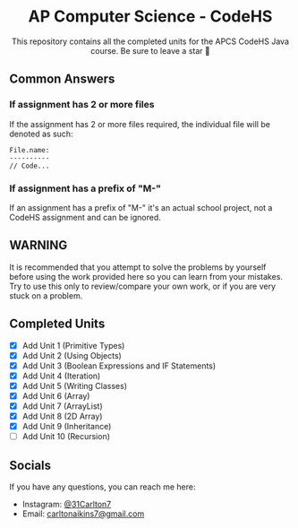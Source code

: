 <h1 align="center">AP Computer Science - CodeHS</h1> <p align="center">This repository contains all the completed units for the APCS CodeHS Java course. Be sure to leave a star 🌟<p>

## Common Answers
### If assignment has 2 or more files
If the assignment has 2 or more files required, the individual file will be denoted as such:

```
File.name:
----------
// Code...
```

### If assignment has a prefix of "M-"
If an assignment has a prefix of "M-" it's an actual school project, not a CodeHS assignment and can be ignored.

## WARNING

It is recommended that you attempt to solve the problems by yourself before using the work provided here so you can learn from your mistakes. Try to use this only to review/compare your own work, or if you are very stuck on a problem.


## Completed Units
- [X] Add Unit 1 (Primitive Types)
- [X] Add Unit 2 (Using Objects)
- [X] Add Unit 3 (Boolean Expressions and IF Statements)
- [X] Add Unit 4 (Iteration)
- [X] Add Unit 5 (Writing Classes)
- [X] Add Unit 6 (Array)
- [X] Add Unit 7 (ArrayList)
- [X] Add Unit 8 (2D Array)
- [X] Add Unit 9 (Inheritance)
- [ ] Add Unit 10 (Recursion)

## Socials
If you have any questions, you can reach me here:

- Instagram: [@31Carlton7](https://www.instagram.com/31carlton7/)
- Email: carltonaikins7@gmail.com
